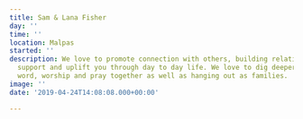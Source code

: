 ```yaml
---
title: Sam & Lana Fisher
day: ''
time: ''
location: Malpas
started: ''
description: We love to promote connection with others, building relationships that
  support and uplift you through day to day life. We love to dig deeper into Gods
  word, worship and pray together as well as hanging out as families.
image: ''
date: '2019-04-24T14:08:08.000+00:00'

---
```

